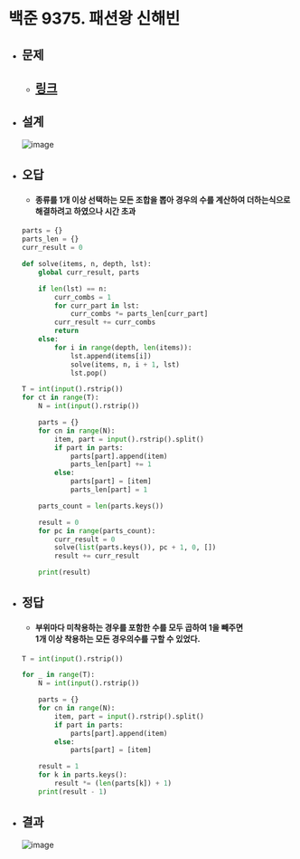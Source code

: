 # 백준 9375. 패션왕 신해빈

- ## 문제
    - ## [링크](https://www.acmicpc.net/problem/9375)

- ## 설계
    ![image](https://github.com/Project-Division/DIV_Algorithm_Study/assets/68108664/48feb926-7031-4b07-8bf4-679c702670b4)

- ## 오답

    - #### 종류를 1개 이상 선택하는 모든 조합을 뽑아 경우의 수를 계산하여 더하는식으로 해결하려고 하였으나 시간 초과

    ```python
    parts = {}
    parts_len = {}
    curr_result = 0

    def solve(items, n, depth, lst):
        global curr_result, parts

        if len(lst) == n:
            curr_combs = 1
            for curr_part in lst:
                curr_combs *= parts_len[curr_part]
            curr_result += curr_combs
            return
        else:
            for i in range(depth, len(items)):
                lst.append(items[i])
                solve(items, n, i + 1, lst)
                lst.pop()

    T = int(input().rstrip())
    for ct in range(T):
        N = int(input().rstrip())

        parts = {}
        for cn in range(N):
            item, part = input().rstrip().split()
            if part in parts:
                parts[part].append(item)
                parts_len[part] += 1
            else:
                parts[part] = [item]
                parts_len[part] = 1

        parts_count = len(parts.keys())

        result = 0
        for pc in range(parts_count):
            curr_result = 0
            solve(list(parts.keys()), pc + 1, 0, [])
            result += curr_result

        print(result)
    ```

- ## 정답
    - #### 부위마다 미착용하는 경우를 포함한 수를 모두 곱하여 1을 빼주면<br>1개 이상 착용하는 모든 경우의수를 구할 수 있었다.

    ```python
    T = int(input().rstrip())

    for _ in range(T):
        N = int(input().rstrip())

        parts = {}
        for cn in range(N):
            item, part = input().rstrip().split()
            if part in parts:
                parts[part].append(item)
            else:
                parts[part] = [item]

        result = 1
        for k in parts.keys():
            result *= (len(parts[k]) + 1)
        print(result - 1)
    ```

- ## 결과
    ![image](https://github.com/Project-Division/DIV_Algorithm_Study/assets/68108664/badb1576-50b4-4b90-a119-2b47b6b2bd99)